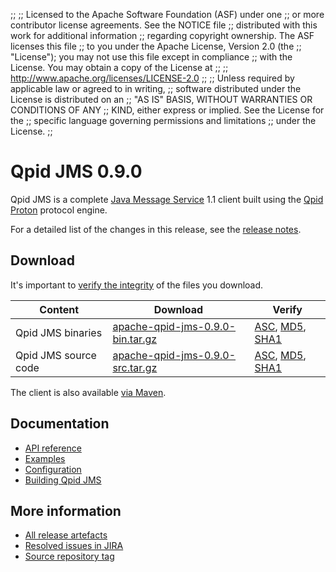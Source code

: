 ;;
;; Licensed to the Apache Software Foundation (ASF) under one
;; or more contributor license agreements.  See the NOTICE file
;; distributed with this work for additional information
;; regarding copyright ownership.  The ASF licenses this file
;; to you under the Apache License, Version 2.0 (the
;; "License"); you may not use this file except in compliance
;; with the License.  You may obtain a copy of the License at
;; 
;;   http://www.apache.org/licenses/LICENSE-2.0
;; 
;; Unless required by applicable law or agreed to in writing,
;; software distributed under the License is distributed on an
;; "AS IS" BASIS, WITHOUT WARRANTIES OR CONDITIONS OF ANY
;; KIND, either express or implied.  See the License for the
;; specific language governing permissions and limitations
;; under the License.
;;

# Qpid JMS 0.9.0

Qpid JMS is a complete [Java Message Service][jms] 1.1 client built
using the [Qpid Proton]({{site_url}}/proton/index.html) protocol engine.

For a detailed list of the changes in this release, see the [release
notes](release-notes.html).

[jms]: http://en.wikipedia.org/wiki/Java_Message_Service

## Download

It's important to [verify the
integrity]({{site_url}}/download.html#verify-what-you-download) of the
files you download.

| Content | Download | Verify |
|---------|----------|--------|
| Qpid JMS binaries | [apache-qpid-jms-0.9.0-bin.tar.gz](http://archive.apache.org/dist/qpid/jms/0.9.0/apache-qpid-jms-0.9.0-bin.tar.gz) | [ASC](https://archive.apache.org/dist/qpid/jms/0.9.0/apache-qpid-jms-0.9.0-bin.tar.gz.asc), [MD5](https://archive.apache.org/dist/qpid/jms/0.9.0/apache-qpid-jms-0.9.0-bin.tar.gz.md5), [SHA1](https://archive.apache.org/dist/qpid/jms/0.9.0/apache-qpid-jms-0.9.0-bin.tar.gz.sha1) |
| Qpid JMS source code | [apache-qpid-jms-0.9.0-src.tar.gz](http://archive.apache.org/dist/qpid/jms/0.9.0/apache-qpid-jms-0.9.0-src.tar.gz) | [ASC](https://archive.apache.org/dist/qpid/jms/0.9.0/apache-qpid-jms-0.9.0-src.tar.gz.asc), [MD5](https://archive.apache.org/dist/qpid/jms/0.9.0/apache-qpid-jms-0.9.0-src.tar.gz.md5), [SHA1](https://archive.apache.org/dist/qpid/jms/0.9.0/apache-qpid-jms-0.9.0-src.tar.gz.sha1) |

The client is also available [via Maven]({{site_url}}/maven.html).

## Documentation


<div class="two-column" markdown="1">

 - [API reference](http://docs.oracle.com/javaee/1.4/api/javax/jms/package-summary.html)
 - [Examples](https://github.com/apache/qpid-jms/tree/0.9.0/qpid-jms-examples)
 - [Configuration](docs/index.html)
 - [Building Qpid JMS](building.html)

</div>


## More information

 - [All release artefacts](http://archive.apache.org/dist/qpid/jms/0.9.0)
 - [Resolved issues in JIRA](https://issues.apache.org/jira/issues/?jql=project+%3D+QPIDJMS+AND+fixVersion+%3D+%270.9.0%27+AND+resolution+%3D+%27fixed%27+ORDER+BY+priority+DESC)
 - [Source repository tag](https://git-wip-us.apache.org/repos/asf/qpid-jms.git/tree/refs/tags/0.9.0)

<script type="text/javascript">
  _deferredFunctions.push(function() {
      if ("0.9.0" === "{{current_jms_release}}") {
          _modifyCurrentReleaseLinks();
      }
  });
</script>